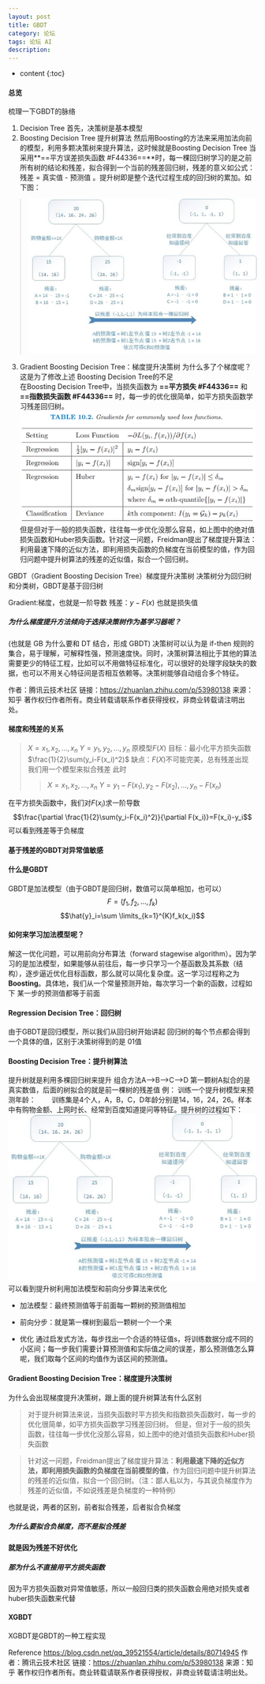 ```yaml
---
layout: post
title: GBDT
category: 论坛
tags: 论坛 AI 
description: 
---
```


* content
{:toc}

#### 总览
梳理一下GBDT的脉络
1. Decision Tree
首先，决策树是基本模型
2. Boosting Decision Tree
提升树算法
然后用Boosting的方法来采用加法向前的模型，利用多颗决策树来提升算法，这时候就是Boosting Decision Tree
当采用**==平方误差损失函数 #F44336==**时，每一棵回归树学习的是之前所有树的结论和残差，拟合得到一个当前的残差回归树，残差的意义如公式：残差 = 真实值 - 预测值 。提升树即是整个迭代过程生成的回归树的累加。如下图：
>![enter description here](./images/1603726297890.png)

3. Gradient Boosting Decision Tree：梯度提升决策树
 为什么多了个梯度呢？
 这是为了修改上述 Boosting Decision Tree的不足    
 在Boosting Decision Tree中，当损失函数为 **==平方损失 #F44336==** 和 **==指数损失函数 #F44336==** 时，每一步的优化很简单，如平方损失函数学习残差回归树。
 ![enter description here](./images/1603726894633.png)
 但是但对于一般的损失函数，往往每一步优化没那么容易，如上图中的绝对值损失函数和Huber损失函数。针对这一问题，Freidman提出了梯度提升算法：利用最速下降的近似方法，即利用损失函数的负梯度在当前模型的值，作为回归问题中提升树算法的残差的近似值，拟合一个回归树。
 
 
GBDT（Gradient Boosting Decision Tree）梯度提升决策树
决策树分为回归树和分类树，GBDT是基于回归树 

Gradient:梯度，也就是一阶导数
残差：$y-F(x)$ 也就是损失值
##### 为什么梯度提升方法倾向于选择决策树作为基学习器呢？
(也就是 GB 为什么要和 DT 结合，形成 GBDT) 决策树可以认为是 if-then 规则的集合，易于理解，可解释性强，预测速度快。同时，决策树算法相比于其他的算法需要更少的特征工程，比如可以不用做特征标准化，可以很好的处理字段缺失的数据，也可以不用关心特征间是否相互依赖等。决策树能够自动组合多个特征。

作者：腾讯云技术社区
链接：https://zhuanlan.zhihu.com/p/53980138
来源：知乎
著作权归作者所有。商业转载请联系作者获得授权，非商业转载请注明出处。


#### 梯度和残差的关系
>$X={x_1,x_2,...,x_n}$
>$Y={y_1,y_2,...,y_n}$
>原模型$F(X)$
>目标：最小化平方损失函数$\frac{1}{2}\sum(y_i-F(x_i)^2)$
>缺点：$F(X)$不可能完美，总有残差出现
>我们用一个模型来拟合残差
>此时
>>$X={x_1,x_2,...,x_n}$
>$Y={y_1-F(x_1),y_2-F(x_2),...,y_n-F(x_n)}$


在平方损失函数中，我们对$F(x_i)$求一阶导数
$$\frac{\partial \frac{1}{2}\sum(y_i-F(x_i)^2)}{\partial F(x_i)}=F(x_i)-y_i$$
可以看到残差等于负梯度

#### 基于残差的GBDT对异常值敏感

#### 什么是GBDT
GBDT是加法模型（由于GBDT是回归树，数值可以简单相加，也可以）
$$F=(f_1,f_2,...,f_k)$$
$$\hat{y}_i=\sum \limits_{k=1}^{K}f_k(x_i)$$
#### 如何来学习加法模型呢？
解这一优化问题，可以用前向分布算法（forward stagewise algorithm）。因为学习的是加法模型，如果能够从前往后，每一步只学习一个基函数及其系数（结构），逐步逼近优化目标函数，那么就可以简化复杂度。这一学习过程称之为 **Boosting**。具体地，我们从一个常量预测开始，每次学习一个新的函数，过程如下
某一步的预测值都等于前面






#### Regression Decision Tree：回归树
由于GBDT是回归模型，所以我们从回归树开始讲起
回归树的每个节点都会得到一个具体的值，区别于决策树得到的是 01值

#### Boosting Decision Tree：提升树算法
提升树就是利用多棵回归树来提升
组合方法A-->B-->C-->D
第一颗树A拟合的是真实数值，后面的树拟合的就是前一棵树的残差值
例：
训练一个提升树模型来预测年龄：
  训练集是4个人，A，B，C，D年龄分别是14，16，24，26。样本中有购物金额、上网时长、经常到百度知道提问等特征。提升树的过程如下：
 ![enter description here](https://raw.githubusercontent.com/ZhaoKangkang0572/imgbed/master/小书匠/1599462916320.png)
可以看到提升树利用加法模型和前向分步算法来优化
- 加法模型：最终预测值等于前面每一颗树的预测值相加
- 前向分步：就是第一棵树到最后一颗树一个一个来

- 优化
通过启发式方法，每步找出一个合适的特征值s，将训练数据分成不同的小区间；每一步我们需要计算预测值和实际值之间的误差，那么预测值怎么算呢，我们取每个区间的均值作为该区间的预测值。

#### Gradient Boosting Decision Tree：梯度提升决策树
为什么会出现梯度提升决策树，跟上面的提升树算法有什么区别
>对于提升树算法来说，当损失函数时平方损失和指数损失函数时，每一步的优化很简单，如平方损失函数学习残差回归树。
但是，但对于一般的损失函数，往往每一步优化没那么容易，如上图中的绝对值损失函数和Huber损失函数

>针对这一问题，Freidman提出了梯度提升算法：**利用最速下降的近似方法，即利用损失函数的负梯度在当前模型的值**，作为回归问题中提升树算法的残差的近似值，拟合一个回归树。（注：鄙人私以为，与其说负梯度作为残差的近似值，不如说残差是负梯度的一种特例）

也就是说，两者的区别，前者拟合残差，后者拟合负梯度
##### 为什么要拟合负梯度，而不是拟合残差
**就是因为残差不好优化**
##### 那为什么不直接用平方损失函数
因为平方损失函数对异常值敏感，所以一般回归类的损失函数会用绝对损失或者huber损失函数来代替



#### XGBDT
XGBDT是GBDT的一种工程实现

Reference
https://blog.csdn.net/qq_39521554/article/details/80714945
作者：腾讯云技术社区
链接：https://zhuanlan.zhihu.com/p/53980138
来源：知乎
著作权归作者所有。商业转载请联系作者获得授权，非商业转载请注明出处。
